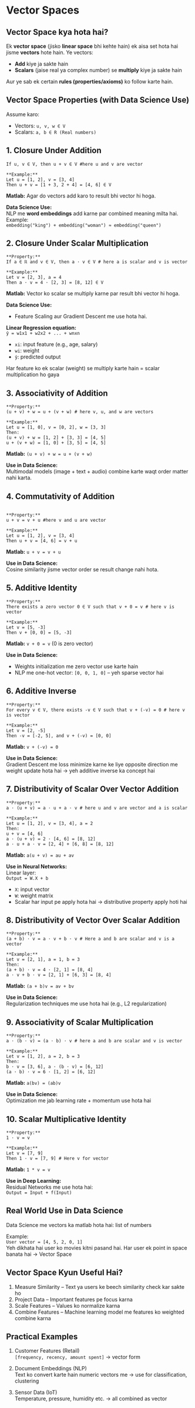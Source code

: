 # Vector Spaces 

## Vector Space kya hota hai?

Ek **vector space** (jisko **linear space** bhi kehte hain) ek aisa set hota hai jisme **vectors** hote hain. Ye vectors:
- **Add** kiye ja sakte hain
- **Scalars** (jaise real ya complex number) se **multiply** kiye ja sakte hain

Aur ye sab ek certain **rules (properties/axioms)** ko follow karte hain.

## Vector Space Properties (with Data Science Use)

Assume karo:
- Vectors: `u, v, w ∈ V`
- Scalars: `a, b ∈ R (Real numbers)`

## 1. Closure Under Addition
```
If u, v ∈ V, then u + v ∈ V #here u and v are vector

**Example:**  
Let u = [1, 2], v = [3, 4]  
Then u + v = [1 + 3, 2 + 4] = [4, 6] ∈ V
```

**Matlab:** Agar do vectors add karo to result bhi vector hi hoga.

**Data Science Use:**  
NLP me **word embeddings** add karne par combined meaning milta hai.  
Example:  
`embedding("king") + embedding("woman") ≈ embedding("queen")`

## 2. Closure Under Scalar Multiplication
```
**Property:**  
If a ∈ ℝ and v ∈ V, then a · v ∈ V # here a is scalar and v is vector

**Example:**  
Let v = [2, 3], a = 4  
Then a · v = 4 · [2, 3] = [8, 12] ∈ V
```

**Matlab:** Vector ko scalar se multiply karne par result bhi vector hi hoga.

**Data Science Use:**  
- Feature Scaling aur Gradient Descent me use hota hai.

**Linear Regression equation:**  
`ŷ = w1x1 + w2x2 + ... + wnxn`  
- `xi`: input feature (e.g., age, salary)  
- `wi`: weight  
- `ŷ`: predicted output

Har feature ko ek scalar (weight) se multiply karte hain = scalar multiplication ho gaya

## 3. Associativity of Addition

```
**Property:**  
(u + v) + w = u + (v + w) # here v, u, and w are vectors

**Example:**  
Let u = [1, 0], v = [0, 2], w = [3, 3]  
Then:  
(u + v) + w = [1, 2] + [3, 3] = [4, 5]  
u + (v + w) = [1, 0] + [3, 5] = [4, 5]
```

**Matlab:** `(u + v) + w = u + (v + w)`

**Use in Data Science:**  
Multimodal models (image + text + audio) combine karte waqt order matter nahi karta.

## 4. Commutativity of Addition
```

**Property:**  
u + v = v + u #here v and u are vector

**Example:**  
Let u = [1, 2], v = [3, 4]  
Then u + v = [4, 6] = v + u
```

**Matlab:** `u + v = v + u`

**Use in Data Science:**  
Cosine similarity jisme vector order se result change nahi hota.

## 5. Additive Identity
```
**Property:**  
There exists a zero vector 0 ∈ V such that v + 0 = v # here v is vector

**Example:**  
Let v = [5, -3]  
Then v + [0, 0] = [5, -3]
```

**Matlab:** `v + 0 = v` (0 is zero vector)

**Use in Data Science:**  
- Weights initialization me zero vector use karte hain  
- NLP me one-hot vector: `[0, 0, 1, 0]` – yeh sparse vector hai

## 6. Additive Inverse
```
**Property:**  
For every v ∈ V, there exists -v ∈ V such that v + (-v) = 0 # here v is vector

**Example:**  
Let v = [2, -5]  
Then -v = [-2, 5], and v + (-v) = [0, 0]
```

**Matlab:** `v + (-v) = 0`

**Use in Data Science:**  
Gradient Descent me loss minimize karne ke liye opposite direction me weight update hota hai → yeh additive inverse ka concept hai

## 7. Distributivity of Scalar Over Vector Addition
```
**Property:**  
a · (u + v) = a · u + a · v # here u and v are vector and a is scalar

**Example:**  
Let u = [1, 2], v = [3, 4], a = 2  
Then:  
u + v = [4, 6]  
a · (u + v) = 2 · [4, 6] = [8, 12]  
a · u + a · v = [2, 4] + [6, 8] = [8, 12]
```

**Matlab:** `a(u + v) = au + av`

**Use in Neural Networks:**  
Linear layer:  
`Output = W.X + b`  
- `X`: input vector  
- `W`: weight matrix  
- Scalar har input pe apply hota hai → distributive property apply hoti hai

## 8. Distributivity of Vector Over Scalar Addition
```
**Property:**  
(a + b) · v = a · v + b · v # Here a and b are scalar and v is a vector

**Example:**  
Let v = [2, 1], a = 1, b = 3  
Then:  
(a + b) · v = 4 · [2, 1] = [8, 4]  
a · v + b · v = [2, 1] + [6, 3] = [8, 4]
```

**Matlab:** `(a + b)v = av + bv`

**Use in Data Science:**  
Regularization techniques me use hota hai (e.g., L2 regularization)

## 9. Associativity of Scalar Multiplication
```
**Property:**  
a · (b · v) = (a · b) · v # here a and b are scalar and v is vector

**Example:**  
Let v = [1, 2], a = 2, b = 3  
Then:  
b · v = [3, 6], a · (b · v) = [6, 12]  
(a · b) · v = 6 · [1, 2] = [6, 12] 
```

**Matlab:** `a(bv) = (ab)v`

**Use in Data Science:**  
Optimization me jab learning rate + momentum use hota hai

## 10. Scalar Multiplicative Identity
```
**Property:**  
1 · v = v

**Example:**  
Let v = [7, 9]  
Then 1 · v = [7, 9] # Here v for vector
```

**Matlab:** `1 * v = v`

**Use in Deep Learning:**  
Residual Networks me use hota hai:  
`Output = Input + f(Input)`

## Real World Use in Data Science

Data Science me vectors ka matlab hota hai: list of numbers

Example:  
`User vector = [4, 5, 2, 0, 1]`  
Yeh dikhata hai user ko movies kitni pasand hai. Har user ek point in space banata hai → Vector Space

## Vector Space Kyun Useful Hai?

1. Measure Similarity – Text ya users ke beech similarity check kar sakte ho  
2. Project Data – Important features pe focus karna  
3. Scale Features – Values ko normalize karna  
4. Combine Features – Machine learning model me features ko weighted combine karna

## Practical Examples

1. Customer Features (Retail)  
   `[frequency, recency, amount spent]` → vector form

2. Document Embeddings (NLP)  
   Text ko convert karte hain numeric vectors me → use for classification, clustering

3. Sensor Data (IoT)  
   Temperature, pressure, humidity etc. → all combined as vector

